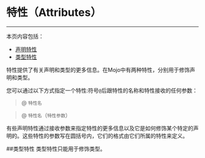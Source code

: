 # 特性（Attributes）
-----------------

本页内容包括：

- [声明特性](#declaration_attributes)
- [类型特性](#type_attributes)

特性提供了有关声明和类型的更多信息。在Mojo中有两种特性，分别用于修饰声明和类型。

您可以通过以下方式指定一个特性:符号`@`后跟特性的名称和特性接收的任何参数：

> @ `特性名`

> @ `特性名`（`特性参数`）

有些声明特性通过接收参数来指定特性的更多信息以及它是如何修饰某个特定的声明的。这些特性的参数写在圆括号内，它们的格式由它们所属的特性来定义。

<a name="type_attributes"></a>

##类型特性
类型特性只能用于修饰类型。

